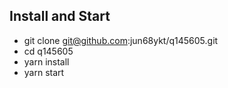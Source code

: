 ## Install and Start
- git clone git@github.com:jun68ykt/q145605.git
- cd q145605
- yarn install
- yarn start
